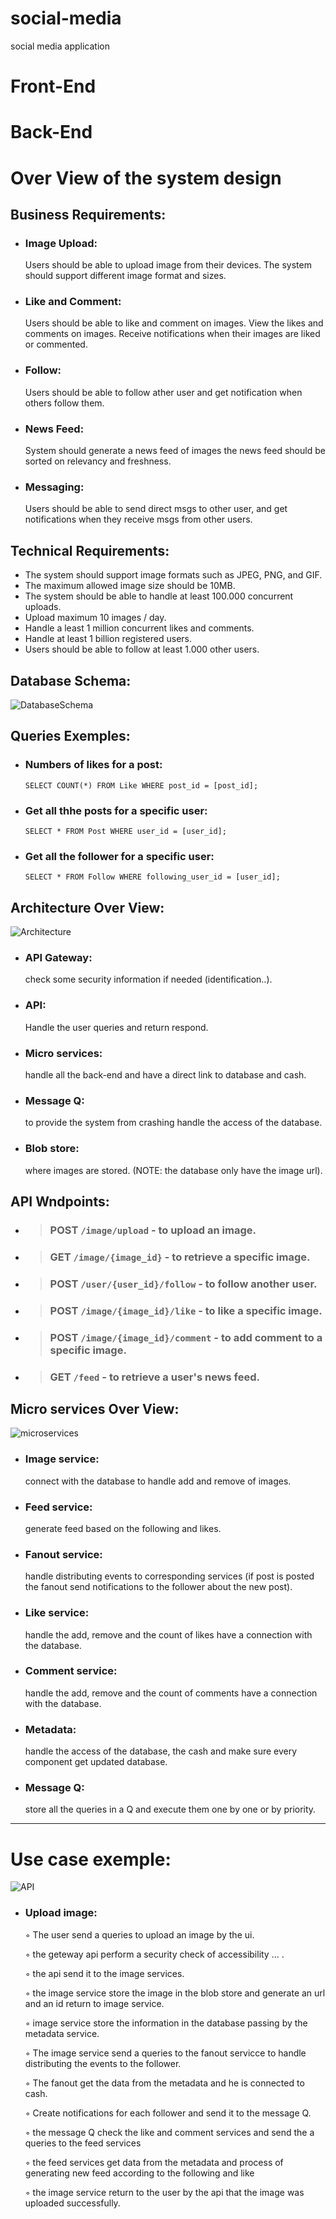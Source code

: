 # social-media

social media application

# Front-End

# Back-End

# Over View of the system design

## Business Requirements:

- ### Image Upload:
	Users should be able to upload image from their devices. The system should support different image format and sizes.
- ### Like and Comment:
	Users should be able to like and comment on images. View the likes and comments on images. Receive notifications when their images are liked or commented.
- ### Follow:
	Users should be able to follow ather user and get notification when others follow them.
- ### News Feed:
	System should generate a news feed of images the news feed should be sorted on relevancy and freshness.
- ### Messaging:     
	Users should be able to send direct msgs to other user, and get notifications when they receive msgs from other users.
	
## Technical Requirements:
    
-  The system should support image formats such as JPEG, PNG, and GIF.
- The maximum allowed image size should be 10MB.
- The system should be able to handle at least 100.000 concurrent uploads.
- Upload maximum 10 images / day.
- Handle a least 1 million concurrent likes and comments.
- Handle at least 1 billion registered users.
- Users should be able to follow at least 1.000 other users.

## Database Schema:


![DatabaseSchema](https://github.com/chagna-yassine/social-media/assets/109078003/1d5bad97-b2eb-4820-bbcc-e57117c2b54a)


## Queries Exemples:
- ### Numbers of likes for a post:
	`SELECT COUNT(*) FROM Like WHERE post_id = [post_id];`
- ### Get all thhe posts for a specific user:
	`SELECT * FROM Post WHERE user_id = [user_id];`
- ### Get all the follower for a specific user:
	`SELECT * FROM Follow WHERE following_user_id = [user_id];`
	
## Architecture Over View:


![Architecture](https://github.com/chagna-yassine/social-media/assets/109078003/dcc52716-a8ed-46ea-804c-f651bc5f6c57)


- ### API Gateway: 
	check some security information if needed (identification..).
      
- ### API:
	 Handle the user queries and return respond.

- ### Micro services: 
	handle all the back-end and have a direct link to database and cash.

- ### Message Q:
	to provide the system from crashing handle the access of the database.

- ### Blob store: 
	where images are stored. (NOTE: the database only have the image url).

## API Wndpoints:

- > ### POST `/image/upload`  - to upload an image.
- > ### GET `/image/{image_id}` - to retrieve a specific image.
- > ### POST `/user/{user_id}/follow` - to follow another user.
- > ### POST `/image/{image_id}/like` - to like a specific image.
- > ### POST `/image/{image_id}/comment` - to add comment to a specific image.
- > ### GET `/feed` - to retrieve a user's news feed.


## Micro services Over View:



![microservices](https://github.com/chagna-yassine/social-media/assets/109078003/76f9e61f-0267-429c-8798-7b03c8087b43)



- ### Image service: 
	connect with the database to handle add and remove of images.
      
- ### Feed service: 
	generate feed based on the following and likes.
      
- ### Fanout service: 
	handle distributing events to corresponding services (if post is posted the fanout send notifications to the follower about the new post).
      
- ### Like service: 
	handle the add, remove and the count of likes have a connection with the database.
      
- ### Comment service: 
	handle the add, remove and the count of comments have a connection with the database.
      
- ### Metadata: 
	handle the access of the database, the cash and make sure every component get updated database.
      
- ### Message Q: 
	store all the queries in a Q and execute them one by one or by priority. 
	
	
	
* * *
# Use case exemple:


![API](https://github.com/chagna-yassine/social-media/assets/109078003/743f8e25-aa91-4e16-afe5-ce95995bcfb2)


 - ### Upload image:
	 
	◦ The user send a queries to upload an image by the ui.

	◦ the geteway api perform a security check of accessibility … .

	◦ the api send it to the image services.

	◦ the image service store the image in the blob store and generate an url and an id return to image service.

	◦ image service store the information in the database passing by the metadata service.

	◦ The image service send a queries to the fanout servicce to handle distributing the events to the follower.

	◦ The fanout get the data from the metadata and he is connected to cash.

	◦ Create notifications for each follower and send it to the message Q.

	◦ the message Q check the like and comment services and send the a queries to the feed services

	◦ the feed services get data from the metadata and process of generating new feed according to the following and like

	◦ the image service return to the user by the api that the image was uploaded successfully.
